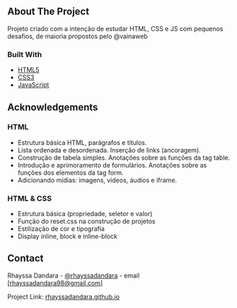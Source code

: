 ## About The Project

Projeto criado com a intenção de estudar HTML, CSS e JS com pequenos desafios, de maioria propostos pelo @vainaweb
 
### Built With

* [HTML5]()
* [CSS3]()
* [JavaScript]()

 
## Acknowledgements

### HTML
* Estrutura básica HTML, parágrafos e títulos.
* Lista ordenada e desordenada. Inserção de links (ancoragem).
* Construção de tabela simples. Anotações sobre as funções da tag table.
* Introdução e aprimoramento de formulários. Anotações sobre as funções dos elementos da tag form.
* Adicionando mídias: imagens, vídeos, áudios e iframe.
  

### HTML & CSS
* Estrutura básica (propriedade, seletor e valor)
* Função do reset.css na construção de projetos
* Estilização de cor e tipografia
* Display inline, block e inline-block


## Contact

Rhayssa Dandara - [@rhayssadandara](https://instagram.com/rhayssadandara) - email [rhayssadandara98@gmail.com]

Project Link: [rhayssadandara.github.io](https://rhayssadandara.github.io)
